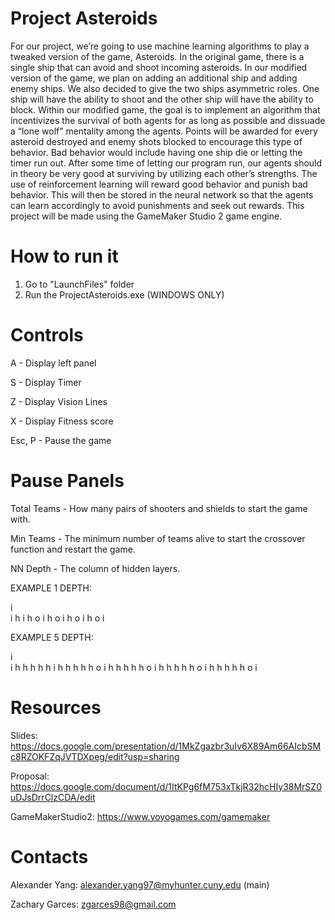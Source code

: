 # Project Asteroids

For our project, we’re going to use machine learning algorithms to play a tweaked version of the game, Asteroids. In the original game, there is a single ship that can avoid and shoot incoming asteroids. In our modified version of the game, we plan on adding an additional ship and adding enemy ships. We also decided to give the two ships asymmetric roles. One ship will have the ability to shoot and the other ship will have the ability to block. Within our modified game, the goal is to implement an algorithm that incentivizes the survival of both agents for as long as possible and dissuade a “lone wolf” mentality among the agents. Points will be awarded for every asteroid destroyed and enemy shots blocked to encourage this type of behavior. Bad behavior would include having one ship die or letting the timer run out. After some time of letting our program run, our agents should in theory be very good at surviving by utilizing each other’s strengths. The use of reinforcement learning will reward good behavior and punish bad behavior. This will then be stored in the neural network so that the agents can learn accordingly to avoid punishments and seek out rewards. This project will be made using the GameMaker Studio 2 game engine.

# How to run it
1. Go to "LaunchFiles" folder
2. Run the ProjectAsteroids.exe (WINDOWS ONLY)

# Controls
A - Display left panel

S - Display Timer

Z - Display Vision Lines

X - Display Fitness score

Esc, P - Pause the game 

# Pause Panels
Total Teams - How many pairs of shooters and shields to start the game with.

Min Teams - The minimum number of teams alive to start the crossover function and restart the game.

NN Depth - The column of hidden layers.

EXAMPLE 1 DEPTH:

i  
i h 
i h o 
i h o
i h o 
i h o
i

EXAMPLE 5 DEPTH:

i  
i h h h h h 
i h h h h h o 
i h h h h h o
i h h h h h o 
i h h h h h o
i

# Resources
Slides: https://docs.google.com/presentation/d/1MkZgazbr3uIv6X89Am66AIcbSMc8RZOKFZqJVTDXpeg/edit?usp=sharing

Proposal: https://docs.google.com/document/d/1ItKPg6fM753xTkjR32hcHIy38MrSZ0uDJsDrrClzCDA/edit

GameMakerStudio2: https://www.yoyogames.com/gamemaker

# Contacts
Alexander Yang: alexander.yang97@myhunter.cuny.edu (main)

Zachary Garces: zgarces98@gmail.com
